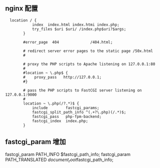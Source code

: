 ## nginx 配置

```nginx
  location / {
            index  index.html index.htmi index.php;
            try_files $uri $uri/ /index.php$uri?$args;
        }

        #error_page  404              /404.html;

        # redirect server error pages to the static page /50x.html
        #

        # proxy the PHP scripts to Apache listening on 127.0.0.1:80
        #
        #location ~ \.php$ {
        #    proxy_pass   http://127.0.0.1;
        #}

        # pass the PHP scripts to FastCGI server listening on 127.0.0.1:9000
        #
        location ~ \.php(/?.*)$ {
            include        fastcgi_params;
            fastcgi_split_path_info ^(.+?\.php)(/.*)$;
            fastcgi_pass   php-fpm-backend;
            fastcgi_index  index.php;
        }

```

## fastcgi_param 增加

fastcgi_param  PATH_INFO         $fastcgi_path_info;
fastcgi_param       PATH_TRANSLATED         $document_root$fastcgi_path_info;